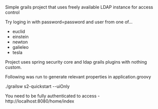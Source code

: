 Simple grails project that uses freely available LDAP instance for access control

Try loging in with password=password and user from one of...

* euclid
* einstein
* newton
* galieleo
* tesla

Project uses spring security core and ldap grails plugins with nothing custom.

Following was run to generate relevant properties in application.groovy

./grailsw s2-quickstart --uiOnly

You need to be fully authenticated to access - http://localhost:8080/home/index